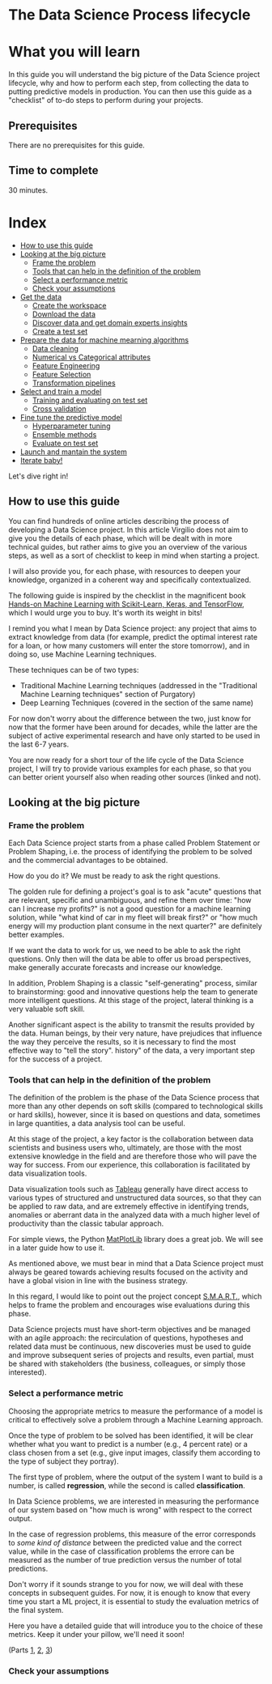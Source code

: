 # The Data Science Process lifecycle

# What you will learn 
In this guide you will understand the big picture of the Data Science project lifecycle, why and how to perform each step, from collecting the data to putting predictive models in production. You can then use this guide as a "checklist" of to-do steps to perform during your projects. 

## Prerequisites
There are no prerequisites for this guide.

## Time to complete
30 minutes.

# Index
- [How to use this guide](#How-to-use-this-guide)
- [Looking at the big picture](#Looking-at-the-big-picture)
  - [Frame the problem](#Frame-the-problem)
  - [Tools that can help in the definition of the problem](#Tools-that-can-help-in-the-definition-of-the-problem)
  - [Select a performance metric](#Select-a-performance-metric)
  - [Check your assumptions](#Check-your-assumptions)
- [Get the data](#Get-the-data)
  - [Create the workspace](#Create-the-workspace)
  - [Download the data](#Download-the-data)
  - [Discover data and get domain experts insights](#Discover-data-and-get-domain-experts-insights)
  - [Create a test set](#Create-a-test-set)
- [Prepare the data for machine mearning algorithms](#Prepare-the-data-for-machine-mearning-algorithms)
  - [Data cleaning](#Data-cleaning)
  - [Numerical vs Categorical attributes](#Numerical-vs-Categorical-attributes)
  - [Feature Engineering](#Feature-engineering)
  - [Feature Selection](#Feature-selection)
  - [Transformation pipelines](#Transformation-pipelines)
- [Select and train a model](#Select-and-train-a-model)
  - [Training and evaluating on test set](#Training-and-evaluating-on-test-set)
  - [Cross validation](#Cross-validation)
- [Fine tune the predictive model](#Fine-tune-the-predictive-model)
  - [Hyperparameter tuning](#Hyperparameter-tuning)
  - [Ensemble methods](#Ensemble-methods)
  - [Evaluate on test set](#Evaluate-on-test-set)
- [Launch and mantain the system](#Launch-and-mantain-the-system)
- [Iterate baby!](#Iterate-baby!)


Let's dive right in!
 
## How to use this guide

You can find hundreds of online articles describing the process of developing a Data Science project. In this article Virgilio does not aim to give you the details of each phase, which will be dealt with in more technical guides, but rather aims to give you an overview of the various steps, as well as a sort of checklist to keep in mind when starting a project.

I will also provide you, for each phase, with resources to deepen your knowledge, organized in a coherent way and specifically contextualized.

The following guide is inspired by the checklist in the magnificent book [Hands-on Machine Learning with Scikit-Learn, Keras, and TensorFlow](https://www.amazon.it/Hands-Machine-Learning-Scikit-learn-Tensorflow/dp/1492032646), which I would urge you to buy. It's worth its weight in bits! 

I remind you what I mean by Data Science project: any project that aims to extract knowledge from data (for example, predict the optimal interest rate for a loan, or how many customers will enter the store tomorrow), and in doing so, use Machine Learning techniques.

These techniques can be of two types: 
- Traditional Machine Learning techniques (addressed in the "Traditional Machine Learning techniques" section of Purgatory)
- Deep Learning Techniques (covered in the section of the same name)

For now don't worry about the difference between the two, just know for now that the former have been around for decades, while the latter are the subject of active experimental research and have only started to be used in the last 6-7 years.

You are now ready for a short tour of the life cycle of the Data Science project, I will try to provide various examples for each phase, so that you can better orient yourself also when reading other sources (linked and not).

## Looking at the big picture
### Frame the problem

Each Data Science project starts from a phase called Problem Statement or Problem Shaping, i.e. the process of identifying the problem to be solved and the commercial advantages to be obtained. 

How do you do it? We must be ready to ask the right questions. 

The golden rule for defining a project's goal is to ask "acute" questions that are relevant, specific and unambiguous, and refine them over time: "how can I increase my profits?" is not a good question for a machine learning solution, while "what kind of car in my fleet will break first?" or "how much energy will my production plant consume in the next quarter?" are definitely better examples.  

If we want the data to work for us, we need to be able to ask the right questions. Only then will the data be able to offer us broad perspectives, make generally accurate forecasts and increase our knowledge.

In addition, Problem Shaping is a classic "self-generating" process, similar to brainstorming: good and innovative questions help the team to generate more intelligent questions. At this stage of the project, lateral thinking is a very valuable soft skill.  

Another significant aspect is the ability to transmit the results provided by the data. Human beings, by their very nature, have prejudices that influence the way they perceive the results, so it is necessary to find the most effective way to "tell the story".
history" of the data, a very important step for the success of a project.

### Tools that can help in the definition of the problem

The definition of the problem is the phase of the Data Science process that more than any other depends on soft skills (compared to technological skills or hard skills), however, since it is based on questions and data, sometimes in large quantities, a data analysis tool can be useful.

At this stage of the project, a key factor is the collaboration between data scientists and business users who, ultimately, are those with the most extensive knowledge in the field and are therefore those who will pave the way for success. From our experience, this collaboration is facilitated by data visualization tools. 

Data visualization tools such as [Tableau](https://www.tableau.com/it-it) generally have direct access to various types of structured and unstructured data sources, so that they can be applied to raw data, and are extremely effective in identifying trends, anomalies or aberrant data in the analyzed data with a much higher level of productivity than the classic tabular approach.  

For simple views, the Python [MatPlotLib](https://matplotlib.org/) library does a great job. We will see in a later guide how to use it.

As mentioned above, we must bear in mind that a Data Science project must always be geared towards achieving results focused on the activity and have a global vision in line with the business strategy.

In this regard, I would like to point out the project concept [S.M.A.R.T.](https://www.getorganizedwizard.com/smart-goals/an-overview-of-smart-project-management/), which helps to frame the problem and encourages wise evaluations during this phase.

Data Science projects must have short-term objectives and be managed with an agile approach: the recirculation of questions, hypotheses and related data must be continuous, new discoveries must be used to guide and improve subsequent series of projects and results, even partial, must be shared with stakeholders (the business, colleagues, or simply those interested).

### Select a performance metric

Choosing the appropriate metrics to measure the performance of a model is critical to effectively solve a problem through a Machine Learning approach. 

Once the type of problem to be solved has been identified, it will be clear whether what you want to predict is a number (e.g., 4 percent rate) or a class chosen from a set (e.g., give input images, classify them according to the type of subject they portray).

The first type of problem, where the output of the system I want to build is a number, is called **regression**, while the second is called **classification**.

In Data Science problems, we are interested in measuring the performance of our system based on "how much is wrong" with respect to the correct output.

In the case of regression problems, this measure of the error corresponds to _some kind of distance_ between the predicted value and the correct value, while in the case of classification problems the errore can be measured as the number of true prediction versus the number of total predictions.

Don't worry if it sounds strange to you for now, we will deal with these concepts in subsequent guides. For now, it is enough to know that every time you start a ML project, it is essential to study the evaluation metrics of the final system.

Here you have a detailed guide that will introduce you to the choice of these metrics.
Keep it under your pillow, we'll need it soon!

(Parts [1](https://towardsdatascience.com/how-to-select-the-right-evaluation-metric-for-machine-learning-models-part-1-regrression-metrics-3606e25beae0), [2](https://towardsdatascience.com/how-to-select-the-right-evaluation-metric-for-machine-learning-models-part-2-regression-metrics-d4a1a9ba3d74), [3](https://towardsdatascience.com/how-to-select-the-right-evaluation-metric-for-machine-learning-models-part-3-classification-3eac420ec991))

### Check your assumptions
